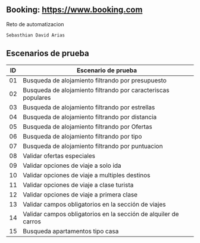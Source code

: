 ##  Booking:  https://www.booking.com
Reto de automatizacion 

```
Sebasthian David Arias
```
## Escenarios de prueba  

| ID | Escenario de prueba |
| ------------- | ------------- |
| 01 | Busqueda de alojamiento  filtrando por presupuesto |
| 02 | Busqueda de alojamiento  filtrando por caracteriscas  populares |
| 03 | Busqueda de alojamiento  filtrando por estrellas |
| 04 | Busqueda de alojamiento  filtrando por distancia|
| 05 | Busqueda de alojamiento  filtrando por Ofertas|
| 06 | Busqueda de alojamiento  filtrando por tipo|
| 07 | Busqueda de alojamiento  filtrando por puntuacion|
| 08 | Validar  ofertas especiales |
| 09 | Validar opciones de viaje a solo ida|
| 10 | Validar opciones de viaje a multiples destinos |
| 11 | Validar opciones de viaje a clase turista |
| 12 | Validar opciones de viaje a primera clase |
| 13 | Validar campos obligatorios en la sección de viajes |
| 14 | Validar campos obligatorios en la sección de alquiler de carros |
| 15 | Busqueda apartamentos tipo casa |
